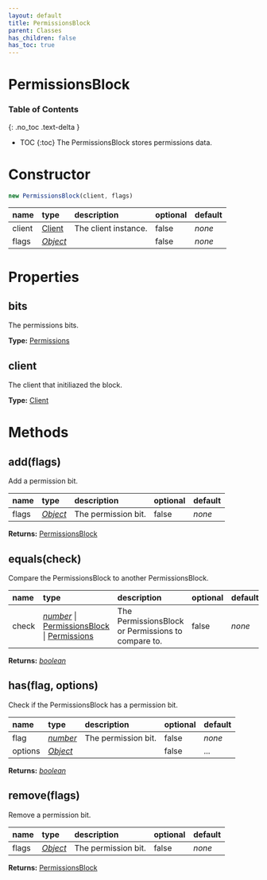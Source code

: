 ```yaml
---
layout: default
title: PermissionsBlock
parent: Classes
has_children: false
has_toc: true
---
```


# PermissionsBlock
### Table of Contents
{: .no_toc .text-delta }

- TOC
{:toc}
The PermissionsBlock stores permissions data.
# Constructor
```js
new PermissionsBlock(client, flags)
```

| name | type | description | optional | default |
|:-----|:-----|:------------|:---------|:--------|
| client | [Client](/classes/Client) | The client instance. | false | *none* |
| flags | *[Object](https://developer.mozilla.org/en-US/docs/Web/JavaScript/Reference/Global_Objects/Object)* |   | false | *none* |

# Properties
## bits
The permissions bits.

**Type:** [Permissions](/classes/Permissions)

## client
The client that initiliazed the block.

**Type:** [Client](/classes/Client)

# Methods
## add(flags)
Add a permission bit.

| name | type | description | optional | default |
|:-----|:-----|:------------|:---------|:--------|
| flags | *[Object](https://developer.mozilla.org/en-US/docs/Web/JavaScript/Reference/Global_Objects/Object)* | The permission bit. | false | *none* |

**Returns:** [PermissionsBlock](/classes/PermissionsBlock)

## equals(check)
Compare the PermissionsBlock to another PermissionsBlock.

| name | type | description | optional | default |
|:-----|:-----|:------------|:---------|:--------|
| check | *[number](https://developer.mozilla.org/en-US/docs/Web/JavaScript/Reference/Global_Objects/number)* \| [PermissionsBlock](/classes/PermissionsBlock) \| [Permissions](/classes/Permissions) | The PermissionsBlock or Permissions to compare to. | false | *none* |

**Returns:** *[boolean](https://developer.mozilla.org/en-US/docs/Web/JavaScript/Reference/Global_Objects/boolean)*

## has(flag, options)
Check if the PermissionsBlock has a permission bit.

| name | type | description | optional | default |
|:-----|:-----|:------------|:---------|:--------|
| flag | *[number](https://developer.mozilla.org/en-US/docs/Web/JavaScript/Reference/Global_Objects/number)* | The permission bit. | false | *none* |
| options | *[Object](https://developer.mozilla.org/en-US/docs/Web/JavaScript/Reference/Global_Objects/Object)* |   | false | ... |

**Returns:** *[boolean](https://developer.mozilla.org/en-US/docs/Web/JavaScript/Reference/Global_Objects/boolean)*

## remove(flags)
Remove a permission bit.

| name | type | description | optional | default |
|:-----|:-----|:------------|:---------|:--------|
| flags | *[Object](https://developer.mozilla.org/en-US/docs/Web/JavaScript/Reference/Global_Objects/Object)* | The permission bit. | false | *none* |

**Returns:** [PermissionsBlock](/classes/PermissionsBlock)

